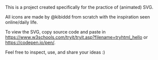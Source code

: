 This is a project created specifically for the practice of (animated) SVG.

All icons are made by @kibiddd from scratch with the inspiration seen online/daily life. 

To view the SVG, copy source code and paste in https://www.w3schools.com/tryit/tryit.asp?filename=tryhtml_hello or https://codepen.io/pen/.

Feel free to inspect, use, and share your ideas :)
